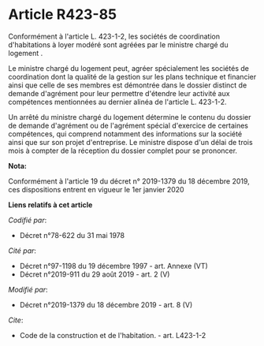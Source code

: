 # Article R423-85

Conformément à l'article L. 423-1-2, les sociétés de coordination d'habitations à loyer modéré sont agréées par le ministre
chargé du logement .

Le ministre chargé du logement peut, agréer spécialement les sociétés de coordination dont la qualité de la gestion sur les
plans technique et financier ainsi que celle de ses membres est démontrée dans le dossier distinct de demande d'agrément pour
leur permettre d'étendre leur activité aux compétences mentionnées au dernier alinéa de l'article L. 423-1-2.

Un arrêté du ministre chargé du logement détermine le contenu du dossier de demande d'agrément ou de l'agrément spécial
d'exercice de certaines compétences, qui comprend notamment des informations sur la société ainsi que sur son projet
d'entreprise. Le ministre dispose d'un délai de trois mois à compter de la réception du dossier complet pour se prononcer.

**Nota:**

Conformément à l'article 19 du décret n° 2019-1379 du 18 décembre 2019, ces dispositions entrent en vigueur le 1er janvier
2020

**Liens relatifs à cet article**

_Codifié par_:

  - Décret n°78-622 du 31 mai 1978

_Cité par_:

  - Décret n°97-1198 du 19 décembre 1997 - art. Annexe (VT)
  - Décret n°2019-911 du 29 août 2019 - art. 2 (V)

_Modifié par_:

  - Décret n°2019-1379 du 18 décembre 2019 - art. 8 (V)

_Cite_:

  - Code de la construction et de l'habitation. - art. L423-1-2
